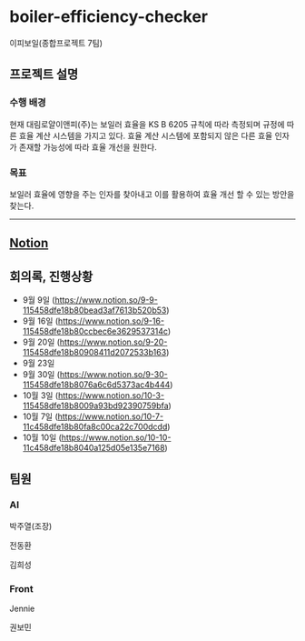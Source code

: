 # boiler-efficiency-checker
이피보일(종합프로젝트 7팀)
## 프로젝트 설명
### 수행 배경
현재 대림로얄이앤피(주)는 보일러 효율을 KS B 6205 규칙에 따라 측정되며 규정에 따른 효율 계산 시스템을 가지고 있다. 효율 계산 시스템에 포함되지 않은 다른 효율 인자가 존재할 가능성에 따라 효율 개선을 원한다.

### 목표
보일러 효율에 영향을 주는 인자를 찾아내고 이를 활용하여 효율 개선 할 수 있는 방안을 찾는다.

---------
## [Notion](https://www.notion.so/Boiler-Efficiency-c26e8cb21d464244be4d6585f8494e3c)


## 회의록, 진행상황
- 9월 9일 (https://www.notion.so/9-9-115458dfe18b80bead3af7613b520b53)
- 9월 16일 (https://www.notion.so/9-16-115458dfe18b80ccbec6e3629537314c)
- 9월 20일 (https://www.notion.so/9-20-115458dfe18b80908411d2072533b163)
- 9월 23일
- 9월 30일 (https://www.notion.so/9-30-115458dfe18b8076a6c6d5373ac4b444)
- 10월 3일 (https://www.notion.so/10-3-115458dfe18b8009a93bd92390759bfa)
- 10월 7일 (https://www.notion.so/10-7-11c458dfe18b80fa8c00ca22c700dcdd)
- 10월 10일 (https://www.notion.so/10-10-11c458dfe18b8040a125d05e135e7168)

## 팀원
### AI
박주열(조장)

전동환

김희성

### Front
Jennie

권보민
